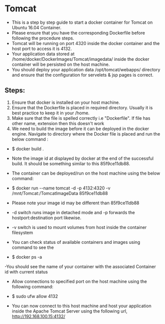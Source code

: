 # Tomcat
- This is a step by step guide to start a docker container for Tomcat on Ubuntu 16.04 Container.
- Please ensure that you have the corresponding Dockerfile before following the procedure steps.
- Tomcat will be running on port 4320 inside the docker container and the host port to access it is 4132.
- Your application data stored at /home/docker/DockerImages/Tomcat/imagedata/ inside the docker container will be persisted on the host machine.
- You should deploy your application data /opt/tomcat/webapps/ directory and ensure that the configuration for servelets & jsp pages is correct.

Steps:
------
1. Ensure that docker is installed on your host machine.
2. Ensure that the Dockerfile is placed in required directory. Usually it is best practice to keep it in your /home.
3. Make sure that the file is spelled correctly i.e "Dockerfile". If file has other name, extension then this doesn't work
4. We need to build the image before it can be deployed in the docker engine. Navigate to directory where the Docker file is placed and run the below command :

- $ docker build .

* Note the image id at displayed by docker at the end of the successful build. It should be something similar to this 85f9ce11db88. 

* The container can be deployed/run on the host machine using the below command:
- $ docker run --name tomcat -d -p 4132:4320 -v /mnt/Tomcat:/TomcatImageData 85f9ce11db88

* Please note your image id may be different than 85f9ce11db88

* -d switch runs image in detached mode and -p forwards the hostport:destination port likewise.
* -v switch is used to mount volumes from host inside the container filesystem

* You can check status of available containers and images using command to see the
- $ docker ps -a

-You should see the name of your container with the associated Container id with current status

* Allow connections to specified port on the host machine using the following command:
- $ sudo ufw allow 4132

* You can now connect to this host machine and host your application inside the Apache Tomcat Server using the following url,
http://192.168.100.15:4132/
